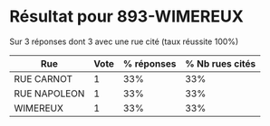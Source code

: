 # Résultat pour 893-WIMEREUX

Sur 3 réponses dont 3 avec une rue cité (taux réussite 100%)

| Rue | Vote | % réponses | % Nb rues cités|
|-----|------|------------|----------------|
| RUE CARNOT | 1 | 33% | 33%|
| RUE NAPOLEON | 1 | 33% | 33%|
| WIMEREUX | 1 | 33% | 33%|
